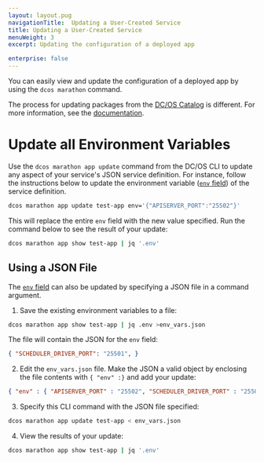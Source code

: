 ```yaml
---
layout: layout.pug
navigationTitle:  Updating a User-Created Service
title: Updating a User-Created Service
menuWeight: 3
excerpt: Updating the configuration of a deployed app

enterprise: false
---
```



You can easily view and update the configuration of a deployed app by using the `dcos marathon` command.

The process for updating packages from the [DC/OS Catalog](/1.13/gui/catalog/) is different. For more information, see the [documentation](/1.13/deploying-services/config-universe-service/).

# Update all Environment Variables

Use the `dcos marathon app update` command from the DC/OS CLI to update any aspect of your service's JSON service definition. For instance, follow the instructions below to update the environment variable ([`env` field][1]) of the service definition.

```bash
dcos marathon app update test-app env='{"APISERVER_PORT":"25502"}'
```

This will replace the entire `env` field with the new value specified. Run the command below to see the result of your update:

```bash
dcos marathon app show test-app | jq '.env'
```

## Using a JSON File

The [`env` field][1] can also be updated by specifying a JSON file in a command argument.

1. Save the existing environment variables to a file:

```bash
dcos marathon app show test-app | jq .env >env_vars.json
```

The file will contain the JSON for the `env` field:

```json
{ "SCHEDULER_DRIVER_PORT": "25501", }
```

2. Edit the `env_vars.json` file. Make the JSON a valid object by enclosing the file contents with `{ "env" :}` and add your update:

```json
{ "env" : { "APISERVER_PORT" : "25502", "SCHEDULER_DRIVER_PORT" : "25501" } }
```

3. Specify this CLI command with the JSON file specified:

```bash
dcos marathon app update test-app < env_vars.json
```

4. View the results of your update:

```bash
dcos marathon app show test-app | jq '.env'
```

 [1]: /1.13/cli/
